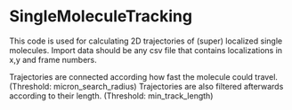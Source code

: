 # SingleMoleculeTracking

This code is used for calculating 2D trajectories of (super) localized single molecules.
Import data should be any csv file that contains localizations in x,y and frame numbers.

Trajectories are connected according how fast the molecule could travel. (Threshold: micron_search_radius)
Trajectories are also filtered afterwards according to their length. (Threshold: min_track_length)
